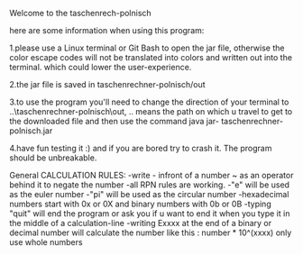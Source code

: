 Welcome to the taschenrech-polnisch

here are some information when using this program:

1.please use a Linux terminal or Git Bash to open
the jar file, otherwise the color escape codes will
not be translated into colors and written out into the
terminal. which could lower the user-experience.

2.the jar file is saved in taschenrechner-polnisch/out

3.to use the program you'll need to change the direction
of your terminal to ..\taschenrechner-polnisch\out, ..
means the path on which u travel to get to the downloaded
file and then use the command java jar- taschenrechner-polnisch.jar

4.have fun testing it :) and if you are bored try to crash it.
The program should be unbreakable.

General CALCULATION RULES:
-write - infront of a number ~ as an operator behind it to negate the number
-all RPN rules are working.
-"e" will be used as the euler number
-"pi" will be used as the circular number
-hexadecimal numbers start with 0x or 0X and binary numbers with 0b or 0B
-typing "quit" will end the program or ask you if u want to end it
when you type it in the middle of a calculation-line
-writing Exxxx at the end of a binary or decimal number
will calculate the number like this : number * 10^(xxxx)
only use whole numbers
